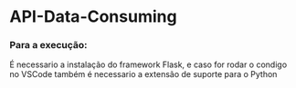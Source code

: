 # API-Data-Consuming

### Para a execução:
É necessario a instalação do framework Flask, e caso for rodar o condigo no VSCode também é necessario a extensão de suporte para o Python
